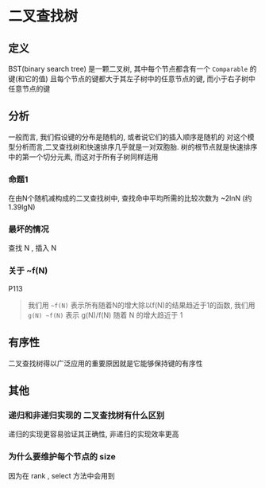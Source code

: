 # 二叉查找树

## 定义

BST(binary search tree) 是一颗二叉树, 其中每个节点都含有一个 `Comparable` 的键(和它的值)
且每个节点的键都大于其左子树中的任意节点的键, 而小于右子树中任意节点的键

## 分析

一般而言, 我们假设键的分布是随机的, 或者说它们的插入顺序是随机的
对这个模型分析而言,二叉查找树和快速排序几乎就是一对双胞胎. 
树的根节点就是快速排序中的第一个切分元素, 而这对于所有子树同样适用

### 命题1 

在由N个随机减构成的二叉查找树中, 查找命中平均所需的比较次数为 ~2lnN (约1.39lgN)

### 最坏的情况

查找 N , 插入 N

### 关于 ~f(N)

P113

> 我们用 `~f(N)` 表示所有随着N的增大除以f(N)的结果趋近于1的函数, 我们用`g(N) ~f(N)` 
> 表示 g(N)/f(N) 随着 N 的增大趋近于 1

## 有序性

二叉查找树得以广泛应用的重要原因就是它能够保持键的有序性

## 其他

### 递归和非递归实现的 二叉查找树有什么区别

递归的实现更容易验证其正确性, 非递归的实现效率更高

### 为什么要维护每个节点的 size

因为在 rank , select 方法中会用到


